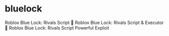 # bluelock
Roblox Blue Lock: Rivals Script 🚀 Roblox Blue Lock: Rivals Script &amp; Executor 🚀 Roblox Blue Lock: Rivals Script Powerful Exploit
